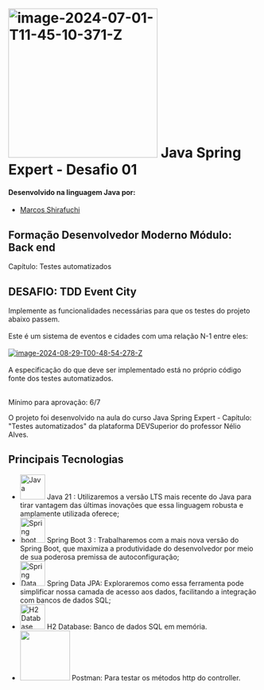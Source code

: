 # <a href="https://imgbb.com/"><img src="https://i.ibb.co/51bfmLv/image-2024-07-01-T11-45-10-371-Z.png" alt="image-2024-07-01-T11-45-10-371-Z" border="0" width="300"></a> Java Spring Expert - Desafio 01

#### Desenvolvido na linguagem Java por:
- [Marcos Shirafuchi](https://github.com/marcosfshirafuchi)
## Formação Desenvolvedor Moderno Módulo: Back end
Capítulo: Testes automatizados
## DESAFIO: TDD Event City

Implemente as funcionalidades necessárias para que os testes do projeto abaixo passem.<br><br>
Este é um sistema de eventos e cidades com uma relação N-1 entre eles:<br><br>
<a href="https://ibb.co/MD27mtY"><img src="https://i.ibb.co/7JYKqZw/image-2024-08-29-T00-48-54-278-Z.png" alt="image-2024-08-29-T00-48-54-278-Z" border="0"></a><br><br>
A especificação do que deve ser implementado está no próprio código fonte dos testes automatizados.<br><br>

Mínimo para aprovação: 6/7


O projeto foi desenvolvido na aula do curso Java Spring Expert - Capítulo: "Testes automatizados" da plataforma DEVSuperior do professor Nélio Alves.

## Principais Tecnologias

- <img width="50px" src="https://cdn.jsdelivr.net/gh/devicons/devicon@latest/icons/java/java-original-wordmark.svg" title = "Java" /> Java 21 : Utilizaremos a versão LTS mais recente do Java para tirar vantagem das últimas inovações que essa linguagem robusta e amplamente utilizada oferece;
- <img width="50px" src="https://cdn.jsdelivr.net/gh/devicons/devicon@latest/icons/spring/spring-original-wordmark.svg" title = "Spring boot"/> Spring Boot 3 : Trabalharemos com a mais nova versão do Spring Boot, que maximiza a produtividade do desenvolvedor por meio de sua poderosa premissa de autoconfiguração;
- <img width="50px" src="https://cdn.jsdelivr.net/gh/devicons/devicon@latest/icons/spring/spring-original-wordmark.svg" title = "Spring Data JPA"/>  Spring Data JPA: Exploraremos como essa ferramenta pode simplificar nossa camada de acesso aos dados, facilitando a integração com bancos de dados SQL;
- <img width="50px" src="https://cdn.jsdelivr.net/gh/devicons/devicon@latest/icons/sqldeveloper/sqldeveloper-original.svg" title = "H2 Database"/> H2 Database: Banco de dados SQL em memória.
- <img width="100px" src="https://cdn.jsdelivr.net/gh/devicons/devicon@latest/icons/postman/postman-plain-wordmark.svg" /> Postman: Para testar os métodos http do controller.
